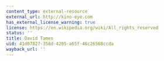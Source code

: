 ```yaml
---
content_type: external-resource
external_url: http://kino-eye.com
has_external_license_warning: true
license: https://en.wikipedia.org/wiki/All_rights_reserved
status: ''
title: David Tames
uid: 41d07827-358d-4205-a65f-46c26568ccda
wayback_url: ''
---
```

